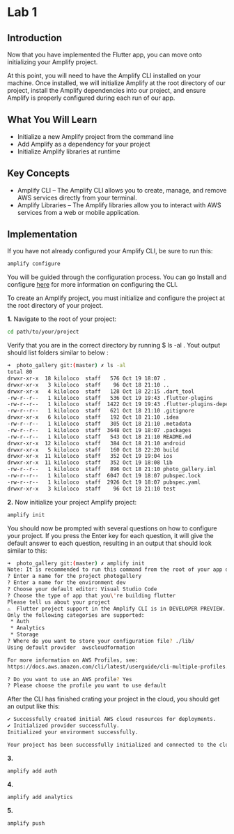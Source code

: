 # Lab 1

## Introduction
Now that you have implemented the Flutter app, you can move onto initializing your Amplify project.

At this point, you will need to have the Amplify CLI installed on your machine. Once installed, we will initialize Amplify at the root directory of our project, install the Amplify dependencies into our project, and ensure Amplify is properly configured during each run of our app.

## What You Will Learn
* Initialize a new Amplify project from the command line
* Add Amplify as a dependency for your project
* Initialize Amplify libraries at runtime

## Key Concepts
* Amplify CLI – The Amplify CLI allows you to create, manage, and remove AWS services directly from your terminal.
* Amplify Libraries – The Amplify libraries allow you to interact with AWS services from a web or mobile application.

## Implementation

If you have not already configured your Amplify CLI, be sure to run this:
``` bash
amplify configure
```
You will be guided through the configuration process. You can go Install and configure [here](https://docs.amplify.aws/cli/start/install#option-2-follow-the-instructions) for more information on configuring the CLI.


To create an Amplify project, you must initialize and configure the project at the root directory of your project.

**1.** Navigate to the root of your project:

``` bash
cd path/to/your/project
```
Verify that you are in the correct directory by running $ ls -al . Yout output should list folders similar to below :

``` bash
➜  photo_gallery git:(master) ✗ ls -al
total 80
drwxr-xr-x  18 kiloloco  staff   576 Oct 19 18:07 .
drwxr-xr-x   3 kiloloco  staff    96 Oct 18 21:10 ..
drwxr-xr-x   4 kiloloco  staff   128 Oct 18 22:15 .dart_tool
-rw-r--r--   1 kiloloco  staff   536 Oct 19 19:43 .flutter-plugins
-rw-r--r--   1 kiloloco  staff  1422 Oct 19 19:43 .flutter-plugins-dependencies
-rw-r--r--   1 kiloloco  staff   621 Oct 18 21:10 .gitignore
drwxr-xr-x   6 kiloloco  staff   192 Oct 18 21:10 .idea
-rw-r--r--   1 kiloloco  staff   305 Oct 18 21:10 .metadata
-rw-r--r--   1 kiloloco  staff  3648 Oct 19 18:07 .packages
-rw-r--r--   1 kiloloco  staff   543 Oct 18 21:10 README.md
drwxr-xr-x  12 kiloloco  staff   384 Oct 18 21:10 android
drwxr-xr-x   5 kiloloco  staff   160 Oct 18 22:20 build
drwxr-xr-x  11 kiloloco  staff   352 Oct 19 19:04 ios
drwxr-xr-x  11 kiloloco  staff   352 Oct 19 18:08 lib
-rw-r--r--   1 kiloloco  staff   896 Oct 18 21:10 photo_gallery.iml
-rw-r--r--   1 kiloloco  staff  6047 Oct 19 18:07 pubspec.lock
-rw-r--r--   1 kiloloco  staff  2926 Oct 19 18:07 pubspec.yaml
drwxr-xr-x   3 kiloloco  staff    96 Oct 18 21:10 test
```

**2.** Now initialize your project Amplify project:
``` bash
amplify init
```
You should now be prompted with several questions on how to configure your project. If you press the Enter key for each question, it will give the default answer to each question, resulting in an output that should look similar to this:
``` bash
➜  photo_gallery git:(master) ✗ amplify init
Note: It is recommended to run this command from the root of your app directory
? Enter a name for the project photogallery
? Enter a name for the environment dev
? Choose your default editor: Visual Studio Code
? Choose the type of app that you\'re building flutter
Please tell us about your project
⚠️  Flutter project support in the Amplify CLI is in DEVELOPER PREVIEW.
Only the following categories are supported:
 * Auth
 * Analytics
 * Storage
? Where do you want to store your configuration file? ./lib/
Using default provider  awscloudformation

For more information on AWS Profiles, see:
https://docs.aws.amazon.com/cli/latest/userguide/cli-multiple-profiles.html

? Do you want to use an AWS profile? Yes
? Please choose the profile you want to use default
```
After the CLI has finished crating your project in the cloud, you should get an output like this:
``` bash
✔ Successfully created initial AWS cloud resources for deployments.
✔ Initialized provider successfully.
Initialized your environment successfully.

Your project has been successfully initialized and connected to the cloud!
```

**3.** 
``` bash
amplify add auth
```
**4.**
``` bash
amplify add analytics
```
**5.**
``` bash
amplify push
```